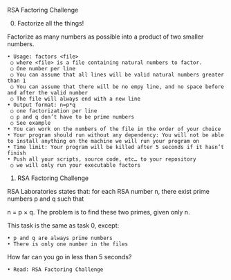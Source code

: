 RSA Factoring Challenge

0. Factorize all the things!

Factorize as many numbers as possible into a product of two smaller numbers.

    • Usage: factors <file>
	 ○ where <file> is a file containing natural numbers to factor.
	 ○ One number per line
	 ○ You can assume that all lines will be valid natural numbers greater than 1
	 ○ You can assume that there will be no empy line, and no space before and after the valid number
	 ○ The file will always end with a new line
    • Output format: n=p*q
	 ○ one factorization per line
	 ○ p and q don’t have to be prime numbers
	 ○ See example
    • You can work on the numbers of the file in the order of your choice
    • Your program should run without any dependency: You will not be able to install anything on the machine we will run your program on
    • Time limit: Your program will be killed after 5 seconds if it hasn’t finish
    • Push all your scripts, source code, etc… to your repository
	 ○ we will only run your executable factors

1. RSA Factoring Challenge

RSA Laboratories states that: for each RSA number n, there exist prime numbers p and q such that

n = p × q. The problem is to find these two primes, given only n.

This task is the same as task 0, except:

    • p and q are always prime numbers
    • There is only one number in the files

How far can you go in less than 5 seconds?

    • Read: RSA Factoring Challenge
